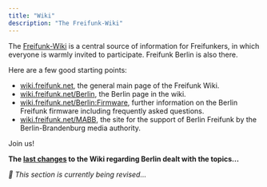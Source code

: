 ```yaml
---
title: "Wiki"
description: "The Freifunk-Wiki"
---
```


The [Freifunk-Wiki](https://wiki.freifunk.net/) is a central source of information for Freifunkers, in which everyone is warmly invited to participate. Freifunk Berlin is also there.

Here are a few good starting points:

- [wiki.freifunk.net](https://wiki.freifunk.net/), the general main page of the Freifunk Wiki.
- [wiki.freifunk.net/Berlin](https://wiki.freifunk.net/Berlin), the Berlin page in the wiki.
- [wiki.freifunk.net/Berlin:Firmware](https://wiki.freifunk.net/Berlin:Firmware), further information on the Berlin Freifunk firmware including frequently asked questions.
- [wiki.freifunk.net/MABB](https://wiki.freifunk.net/MABB), the site for the support of Berlin Freifunk by the Berlin-Brandenburg media authority.

Join us!

**The [last changes](https://wiki.freifunk.net/index.php?title=Spezial:Letzte_%C3%84nderungen&amp;days=30&amp;from=&amp;limit=500) to the Wiki regarding Berlin dealt with the topics...**

_🚧  This section is currently being revised..._
